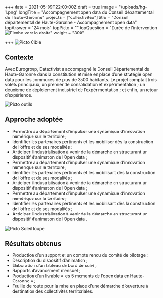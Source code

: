 +++
date = 2021-05-09T22:00:00Z
draft = true
image = "/uploads/hg-1.png"
longTitle = "Accompagnement open data du Conseil départemental de Haute-Garonne"
projects = ["collectivites"]
title = "Conseil départemental de Haute-Garonne - Accompagnement open data"
topAnswer = "24 mois"
topPicto = ""
topQuestion = "Durée de l'intervention ![Fleche vers la droite](/images/white-dotted-arrow.svg)"
weight = "300"

+++
![Picto Cible](/images/target.svg)

## Contexte

Avec Eurogroup, Datactivist a accompagné le Conseil Départemental de Haute-Garonne dans la constitution et mise en place d’une stratégie open data pour les communes de plus de 3500 habitants. Le projet comptait trois volets principaux, un premier de consolidation et expérimentation ; un deuxième de déploiement industriel de l’expérimentation ; et enfin, un retour d’expérience.

![Picto outils](/images/tools.svg)

## Approche adoptée

* Permettre au département d’impulser une dynamique d’innovation numérique sur le territoire ;
* Identifier les partenaires pertinents et les mobiliser dès la construction de l’offre et de ses modalités ;
* Anticiper l’industrialisation à venir de la démarche en structurant un dispositif d’animation de l’Open data ;
* Permettre au département d’impulser une dynamique d’innovation numérique sur le territoire ;
* Identifier les partenaires pertinents et les mobilisant dès la construction de l’offre et de ses modalités ;
* Anticiper l’industrialisation à venir de la démarche en structurant un dispositif d’animation de l’Open data ;
* Permettre au département d’impulser une dynamique d’innovation numérique sur le territoire ;
* Identifier les partenaires pertinents et les mobilisant dès la construction de l’offre et de ses modalités ;
* Anticiper l’industrialisation à venir de la démarche en structurant un dispositif d’animation de l’Open data .

![Picto Soleil loupe](/images/search-sun.svg)

## Résultats obtenus

* Production d’un support et un compte rendu du comité de pilotage ;
* Description du dispositif d’animation ;
* Élaboration d’un tableau de bord de suivi ;
* Rapports d’avancement mensuel ;
* Production d’un livrable « les 5 moments de l’open data en Haute-Garonne » ;
* Feuille de route pour la mise en place d’une démarche d’ouverture à destination des collectivités territoriales.